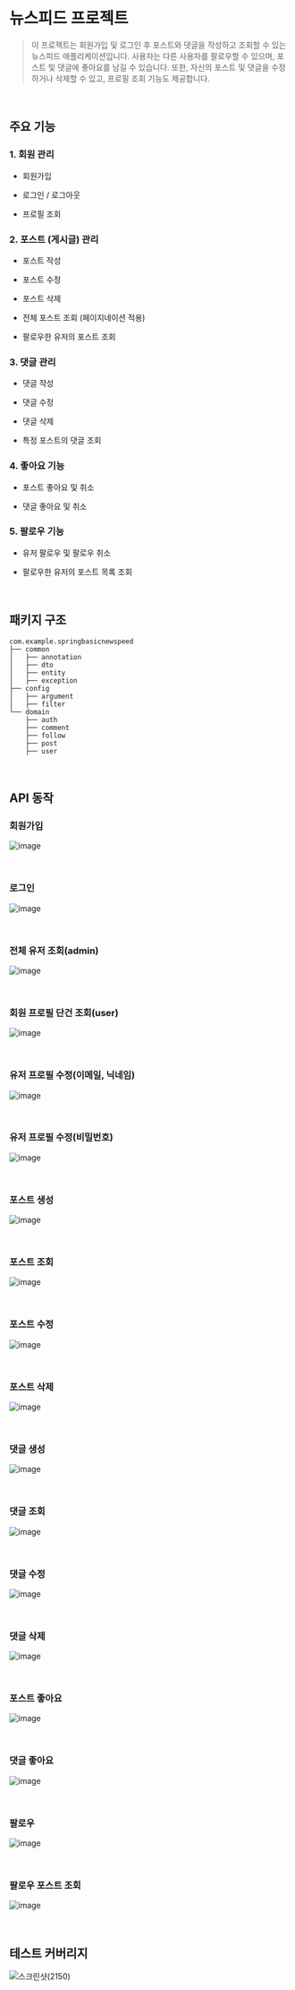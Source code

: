 # 뉴스피드 프로젝트
> 이 프로젝트는 회원가입 및 로그인 후 포스트와 댓글을 작성하고 조회할 수 있는 뉴스피드 애플리케이션입니다. 사용자는 다른 사용자를 팔로우할 수 있으며, 포스트 및 댓글에 좋아요를 남길 수 있습니다. 또한, 자신의 포스트 및 댓글을 수정하거나 삭제할 수 있고, 프로필 조회 기능도 제공합니다.

<br>

## 주요 기능

### 1. 회원 관리

- 회원가입

- 로그인 / 로그아웃

- 프로필 조회

### 2. 포스트 (게시글) 관리

- 포스트 작성

- 포스트 수정

- 포스트 삭제

- 전체 포스트 조회 (페이지네이션 적용)

- 팔로우한 유저의 포스트 조회

### 3. 댓글 관리

- 댓글 작성

- 댓글 수정

- 댓글 삭제

- 특정 포스트의 댓글 조회

### 4. 좋아요 기능

- 포스트 좋아요 및 취소

- 댓글 좋아요 및 취소

### 5. 팔로우 기능

- 유저 팔로우 및 팔로우 취소

- 팔로우한 유저의 포스트 목록 조회



<br>

## 패키지 구조

```
com.example.springbasicnewspeed
├── common
│   ├── annotation
│   ├── dto
│   ├── entity
│   ├── exception
├── config
│   ├── argument
│   ├── filter
└── domain
    ├── auth
    ├── comment
    ├── follow
    ├── post
    ├── user
```

<br>

## API 동작 

### 회원가입

![image](https://github.com/user-attachments/assets/1ef89f89-8474-41bd-aa55-7e439027e6c1)

<br>

### 로그인

![image](https://github.com/user-attachments/assets/518d2970-df9d-4c27-9695-142dcc5ee87c)

<br>

### 전체 유저 조회(admin)
![image](https://github.com/user-attachments/assets/c05d2516-c070-4393-881a-9929d106b848)

<br>

### 회원 프로필 단건 조회(user)
![image](https://github.com/user-attachments/assets/35441f83-5b46-4eca-a637-53333d3d0845)

<br>

### 유저 프로필 수정(이메일, 닉네임)
![image](https://github.com/user-attachments/assets/38016111-081b-48d5-b3cf-245fddf8d498)

<br>

### 유저 프로필 수정(비밀번호)
![image](https://github.com/user-attachments/assets/6a3e16f8-8039-41e6-a0cc-0add4ec45235)

<br>

### 포스트 생성

![image](https://github.com/user-attachments/assets/5026bb73-91b9-4599-82b7-84dc23f1dc84)

<br>

### 포스트 조회

![image](https://github.com/user-attachments/assets/fb9a0f0b-fb8b-46f7-8c4a-24d601110a21)


<br>

### 포스트 수정

![image](https://github.com/user-attachments/assets/95daa742-089e-4575-93bd-70fdd9e3ce1f)


<br>


### 포스트 삭제


![image](https://github.com/user-attachments/assets/3d8de07e-4f88-45f9-94b1-1716b1f7a511)

<br>

### 댓글 생성

![image](https://github.com/user-attachments/assets/138029a5-d527-4576-b23f-8d81c5c9b1e2)


<br>

### 댓글 조회

![image](https://github.com/user-attachments/assets/f65f1238-983b-4692-9509-e494c4a16e73)

<br>

### 댓글 수정

![image](https://github.com/user-attachments/assets/af29563e-ad3a-476a-af10-dc30c24efe47)


<br>

### 댓글 삭제

![image](https://github.com/user-attachments/assets/26271a2d-7c4b-47ab-bd7b-940c68025ba1)


<br>

### 포스트 좋아요

![image](https://github.com/user-attachments/assets/5119842d-d503-4f93-8590-575044899e25)


<br>

### 댓글 좋아요

![image](https://github.com/user-attachments/assets/5bc65396-7c69-4112-83b5-e9846ded8f07)


<br>

### 팔로우

![image](https://github.com/user-attachments/assets/fe7cc507-e19f-433f-af62-e366729d435e)

<br>

### 팔로우 포스트 조회

![image](https://github.com/user-attachments/assets/c7fb844e-b0c4-45c9-afba-8e842b938d8f)


<br>

## 테스트 커버리지


![스크린샷(2150)](https://github.com/user-attachments/assets/ce3ff983-d409-40d2-9316-0ed85c6f551d)



